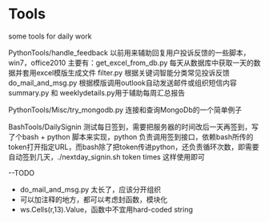 # Tools
some tools for daily work

PythonTools/handle_feedback
以前用来辅助回复用户投诉反馈的一些脚本，win7，office2010
主要有：get_excel_from_db.py
每天从数据库中获取一天的数据并套用excel模版生成文件
filter.py 根据关键词智能分类常见投诉反馈
do_mail_and_msg.py 根据模版调用outlook自动发送邮件或组织短信内容
summary.py 和 weeklydetails.py用于辅助每周汇总报告

PythonTools/Misc/try_mongodb.py  连接和查询MongoDb的一个简单例子

BashTools/DailySignin  测试每日签到，需要把服务器的时间改后一天再签到，写了个bash + python 脚本来实现，python 负责调用签到接口，依赖bash所传的token打开指定URL，而bash除了把token传进python，还负责循环次数，即需要自动签到几天，./nextday_signin.sh token times 这样使用即可


--TODO 
- do_mail_and_msg.py 太长了，应该分开组织
- 可以加注释的地方，都可以考虑封函数，模块化
- ws.Cells(r,13).Value，函数中不宜用hard-coded string
